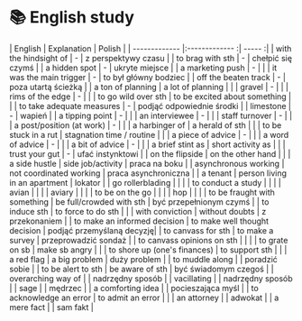 # 📚 English study

| English                       | Explanation                   | Polish                    |
| -------------                 |:-------------                :| -----                   :|
| with the hindsight of         | -                             | z perspektywy czasu       |
| to brag with sth              | -                             | chełpić się czymś         |
| a hidden spot                 | -                             | ukryte miejsce            |
| a marketing push              | -                             |                           |
| it was the main trigger       | -                             | to był główny bodziec     |
| off the beaten track          | -                             | poza utartą ścieżką       |
| a ton of planning             | a lot of planning             |                           |
| gravel                        | -                             |                           |
| rims of the edge              | -                             |                           |
| to go wild over sth           | to be excited about something |                           |
| to take adequate measures     | -                             | podjąć odpowiednie środki |
| limestone                     | -                             | wapień                    |
| a tipping point               | -                             |                           |
| an interviewee                | -                             |                           |
| staff turnover                | -                             |                           |
| a post/position (at work)     | -                             |                           |
| a harbinger of                | a herald of sth               |                           |
| to be stuck in a rut          | stagnation time / routine     |                           |
| a piece of advice             | -                             |                           |
| a word of advice              | -                             |                           |
| a bit of advice               | -                             |                           |
| a brief stint as              | short activity as             |                           |
| trust your gut                | -                             | ufać instynktowi          |
| on the flipside               | on the other hand             |                           |
| a side hustle                 | side job/activity             | praca na boku             |
| asynchronous working          | not coordinated working       | praca asynchroniczna      |
| a tenant                      | person living in an apartment | lokator                   |
| go rollerblading              |                               |                           |
| to conduct a study            |                               |                           |
| avian                         |                               |                           |
| aviary                        |                               |                           |
| to be on the go               |                               |                           |
| hop                           |                               |                           |
| to be fraught with something  | be full/crowded with sth      | być przepełnionym czymś   |
| to induce sth                 | to force to do sth            |                           |
| with conviction               | without doubts                | z przekonaniem            | 
| to make an informed decision  | to make well thought decision | podjąć przemyślaną decyzję| 
| to canvass for sth            | to make a survey              | przeprowadzić sondaż      | 
| to canvass opinions on sth    |                               |                           | 
| to grate on sb                | make sb angry                 |                           | 
| to shore up (one's finances)  | to support sth                |                           | 
| a red flag                    | a big problem                 | duży problem              | 
| to muddle along               |                               | poradzić sobie            | 
| to be alert to sth            | be aware of sth               | być świadomym czegoś      | 
| overarching way of            |                               | nadrzędny sposób          | 
| vacillating                   |                               | nadrzędny sposób          | 
| sage                          |                               | mędrzec                   | 
| a comforting idea             |                               | pocieszająca myśl         | 
| to acknowledge an error       | to admit an error             |                           | 
| an attorney                   |                               | adwokat                   | 
| a mere fact                   |                               | sam fakt                  | 
